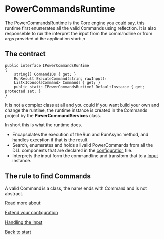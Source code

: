 # PowerCommandsRuntime

The PowerCommandsRuntime is the Core engine you could say, this runtime first enumerates all the valid Commands using reflection. It is also responseble to run the interpret the input from the commandline or from args provided at the application startup. 

## The contract

```
public interface IPowerCommandsRuntime
{
    string[] CommandIDs { get; }
    RunResult ExecuteCommand(string rawInput);
    List<IConsoleCommand> Commands { get; }
    public static IPowerCommandsRuntime? DefaultInstance { get; protected set; }
}
```

It is not a complex class at all and you could if you want build your own and change the runtime, the runtime instance is created in the Commands project by the **PowerCommandServices** class.

In short this is what the runtime does.

 - Encapsulates the execution of the Run and RunAsync method, and handles exception if that is the result.
 - Search, enumerates and holds all valid PowerCommands from all the DLL components that are declared in the [configuration](Configuration.md) file.
 - Interprets the input form the commandline and transform that to a [Input](Input.md) instance.

## The rule to find Commands

A valid Command is a class, the name ends with Command and is not abstract.

Read more about:

[Extend your configuration](ExtendYourConfiguration.md)

[Handling the Input](Input.md)

[Back to start](https://github.com/PowerCommands/PowerCommands2022/blob/main/Docs/README.md)